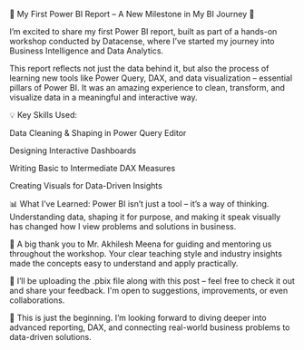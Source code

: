 🚀 My First Power BI Report – A New Milestone in My BI Journey 🚀

I’m excited to share my first Power BI report, built as part of a hands-on workshop conducted by Datacense, where I’ve started my journey into Business Intelligence and Data Analytics.

This report reflects not just the data behind it, but also the process of learning new tools like Power Query, DAX, and data visualization – essential pillars of Power BI. It was an amazing experience to clean, transform, and visualize data in a meaningful and interactive way.

💡 Key Skills Used:

Data Cleaning & Shaping in Power Query Editor

Designing Interactive Dashboards

Writing Basic to Intermediate DAX Measures

Creating Visuals for Data-Driven Insights

📊 What I’ve Learned:
Power BI isn’t just a tool – it’s a way of thinking. Understanding data, shaping it for purpose, and making it speak visually has changed how I view problems and solutions in business.

🙏 A big thank you to Mr. Akhilesh Meena for guiding and mentoring us throughout the workshop. Your clear teaching style and industry insights made the concepts easy to understand and apply practically.

🔗 I’ll be uploading the .pbix file along with this post – feel free to check it out and share your feedback. I'm open to suggestions, improvements, or even collaborations.

📍 This is just the beginning. I’m looking forward to diving deeper into advanced reporting, DAX, and connecting real-world business problems to data-driven solutions.
